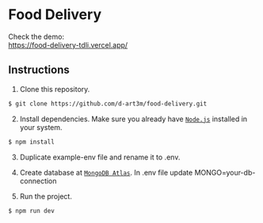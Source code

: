# Food Delivery

Check the demo:  
https://food-delivery-tdli.vercel.app/

## Instructions

1. Clone this repository.
```bash
$ git clone https://github.com/d-art3m/food-delivery.git
```

2. Install dependencies. Make sure you already have [`Node.js`](https://nodejs.org/en/) installed in your system.
```bash
$ npm install
```

3. Duplicate example-env file and rename it to .env.

4. Create database at [`MongoDB Atlas`](https://cloud.mongodb.com/). In .env file update MONGO=your-db-connection

5. Run the project.
```bash
$ npm run dev
```
